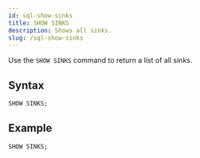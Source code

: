 ```yaml
---
id: sql-show-sinks
title: SHOW SINKS
description: Shows all sinks.
slug: /sql-show-sinks
---
```

<head>
  <link rel="canonical" href="https://docs.risingwave.com/docs/current/sql-show-sinks/" />
</head>

Use the `SHOW SINKS` command to return a list of all sinks.

## Syntax

```sql
SHOW SINKS;
```




## Example

```sql
SHOW SINKS;
```
